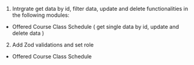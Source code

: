 1. Intrgrate get data by id, filter data, update and delete functionalities in the following modules:
- Offered Course Class Schedule ( get single data by id, update and delete data )

2. Add Zod validations and set role
- Offered Course Class Schedule